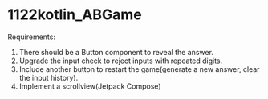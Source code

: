 # 1122kotlin_ABGame

Requirements:  
1. There should be a Button component to reveal the answer.
2. Upgrade the input check to reject inputs with repeated digits.
3. Include another button to restart the game(generate a new answer, clear the input history).
4. Implement a scrollview(Jetpack Compose)
